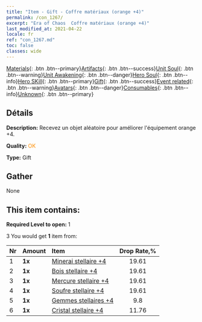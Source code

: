 ```yaml
---
title: "Item - Gift - Coffre matériaux (orange +4)"
permalink: /con_1267/
excerpt: "Era of Chaos  Coffre matériaux (orange +4)"
last_modified_at: 2021-04-22
locale: fr
ref: "con_1267.md"
toc: false
classes: wide
---
```

 [Materials](/ItemsFR/){: .btn .btn--primary}[Artifacts](/ItemsFR/Artifacts/){: .btn .btn--success}[Unit Soul](/ItemsFR/UnitSoul/){: .btn .btn--warning}[Unit Awakening](/ItemsFR/UnitAwakening/){: .btn .btn--danger}[Hero Soul](/ItemsFR/HeroSoul/){: .btn .btn--info}[Hero SKill](/ItemsFR/HeroSkill/){: .btn .btn--primary}[Gift](/ItemsFR/Gift/){: .btn .btn--success}[Event related](/ItemsFR/Events/){: .btn .btn--warning}[Avatars](/ItemsFR/Avatars/){: .btn .btn--danger}[Consumables](/ItemsFR/Consumables/){: .btn .btn--info}[Unknown](/ItemsFR/Unknown/){: .btn .btn--primary}

## Détails
 **Description:** Recevez un objet aléatoire pour améliorer l'équipement orange +4.

 **Quality:** <span style="color: #FF8C00">OK</span>

 **Type:** Gift

## Gather

  None

## This item contains:

 **Required Level to open:** 1

 3 You would get **1** item  from:

  | Nr | Amount |     Item    | Drop Rate,% |
  |:---|:-------|:------------|:---------:|
  | 1 |  **1x** | [Minerai stellaire +4](/fr/Items/mat_89/) | 19.61 | 
  | 2 |  **1x** | [Bois stellaire +4](/fr/Items/mat_90/) | 19.61 | 
  | 3 |  **1x** | [Mercure stellaire +4](/fr/Items/mat_91/) | 19.61 | 
  | 4 |  **1x** | [Soufre stellaire +4](/fr/Items/mat_92/) | 19.61 | 
  | 5 |  **1x** | [Gemmes stellaires +4](/fr/Items/mat_93/) | 9.8 | 
  | 6 |  **1x** | [Cristal stellaire +4](/fr/Items/mat_94/) | 11.76 | 
